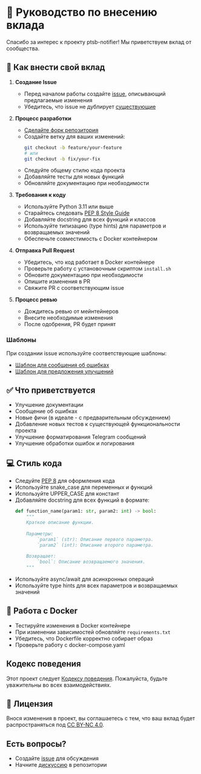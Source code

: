 # 🤝 Руководство по внесению вклада

Спасибо за интерес к проекту ptsb-notifier! Мы приветствуем вклад от сообщества.

## 🚀 Как внести свой вклад

1. **Создание Issue**
   - Перед началом работы создайте [issue](https://github.com/Security-Experts-Community/ptsb-notifier/issues/new), описывающий предлагаемые изменения
   - Убедитесь, что issue не дублирует [существующие](https://github.com/Security-Experts-Community/ptsb-notifier/issues)

2. **Процесс разработки**
   - [Сделайте форк репозитория](https://github.com/Security-Experts-Community/ptsb-notifier/fork)
   - Создайте ветку для ваших изменений:
     ```bash
     git checkout -b feature/your-feature
     # или
     git checkout -b fix/your-fix
     ```
   - Следуйте общему стилю кода проекта
   - Добавляйте тесты для новых функций
   - Обновляйте документацию при необходимости

3. **Требования к коду**
   - Используйте Python 3.11 или выше
   - Старайтесь следовать [PEP 8 Style Guide](https://peps.python.org/pep-0008/)
   - Добавляйте docstring для всех функций и классов
   - Используйте типизацию (type hints) для параметров и возвращаемых значений
   - Обеспечьте совместимость с Docker контейнером

4. **Отправка Pull Request**
   - Убедитесь, что код работает в Docker контейнере
   - Проверьте работу с установочным скриптом `install.sh`
   - Обновите документацию при необходимости
   - Опишите изменения в PR
   - Свяжите PR с соответствующим issue

5. **Процесс ревью**
   - Дождитесь ревью от мейнтейнеров
   - Внесите необходимые изменения
   - После одобрения, PR будет принят

### Шаблоны

При создании issue используйте соответствующие шаблоны:
- [Шаблон для сообщения об ошибках](.github/ISSUE_TEMPLATE/form_for_bugs.yml)
- [Шаблон для предложения улучшений](.github/ISSUE_TEMPLATE/form_for_features.yml)

## ✅ Что приветствуется

- Улучшение документации
- Сообщение об ошибках
- Новые фичи (в идеале - с предварительным обсуждением)
- Добавление новых тестов к существующей функциональности проекта
- Улучшение форматирования Telegram сообщений
- Улучшение обработки ошибок и логирования

## 💻 Стиль кода

- Следуйте [PEP 8](https://peps.python.org/pep-0008/) для оформления кода
- Используйте snake_case для переменных и функций
- Используйте UPPER_CASE для констант
- Добавляйте docstring для всех функций в формате:
  ```python
  def function_name(param1: str, param2: int) -> bool:
      """
      Краткое описание функции.
      
      Параметры:
          `param1` (str): Описание первого параметра.
          `param2` (int): Описание второго параметра.
      
      Возвращает:
          `bool`: Описание возвращаемого значения.
      """
  ```
- Используйте async/await для асинхронных операций
- Используйте type hints для всех параметров и возвращаемых значений

## 🐋 Работа с Docker

- Тестируйте изменения в Docker контейнере
- При изменении зависимостей обновляйте `requirements.txt`
- Убедитесь, что Dockerfile корректно собирает образ
- Проверьте работу с docker-compose.yaml

## Кодекс поведения

Этот проект следует [Кодексу поведения](CODE_OF_CONDUCT.md). Пожалуйста, будьте уважительны во всех взаимодействиях.

## 📄 Лицензия

Внося изменения в проект, вы соглашаетесь с тем, что ваш вклад будет распространяться под [CC BY-NC 4.0](LICENSE).

## Есть вопросы?

- Создайте [issue](https://github.com/Security-Experts-Community/ptsb-notifier/issues) для обсуждения
- Начните [дискуссию](https://github.com/Security-Experts-Community/ptsb-notifier/discussions) в репозитории 
